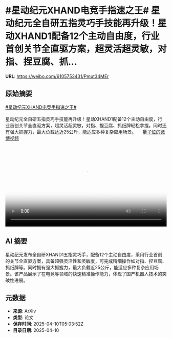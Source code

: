 # #星动纪元XHAND电竞手指速之王# 星动纪元全自研五指灵巧手技能再升级！星动XHAND1配备12个主动自由度，行业首创关节全直驱方案，超灵活超灵敏，对指、捏豆腐、抓...

**URL**: https://weibo.com/6105753431/Pmut34MEr

## 原始摘要

<a href="https://m.weibo.cn/search?containerid=231522type%3D1%26t%3D10%26q%3D%23%E6%98%9F%E5%8A%A8%E7%BA%AA%E5%85%83XHAND%E7%94%B5%E7%AB%9E%E6%89%8B%E6%8C%87%E9%80%9F%E4%B9%8B%E7%8E%8B%23&amp;extparam=%23%E6%98%9F%E5%8A%A8%E7%BA%AA%E5%85%83XHAND%E7%94%B5%E7%AB%9E%E6%89%8B%E6%8C%87%E9%80%9F%E4%B9%8B%E7%8E%8B%23" data-hide=""><span class="surl-text">#星动纪元XHAND电竞手指速之王#</span></a> <br><br>星动纪元全自研五指灵巧手技能再升级！星动XHAND1配备12个主动自由度，行业首创关节全直驱方案，超灵活超灵敏，对指、捏豆腐、抓纸牌轻松拿捏。同时还有强大抓握力，最大负载达近25公斤，能适应多种复杂应用场景。 <a href="https://video.weibo.com/show?fid=1034:5153602830794761" data-hide=""><span class="url-icon"><img style="width: 1rem;height: 1rem" src="https://h5.sinaimg.cn/upload/2015/09/25/3/timeline_card_small_video_default.png" referrerpolicy="no-referrer"></span><span class="surl-text">量子位的微博视频</span></a> <br clear="both"><div style="clear: both"></div><video controls="controls" poster="https://tvax4.sinaimg.cn/orj480/006Fd7o3ly1i0as80pnu2j30u01hcael.jpg" style="width: 100%"><source src="https://f.video.weibocdn.com/o0/aKPyupe1lx08nleTi9DG01041200iOXS0E010.mp4?label=mp4_720p&amp;template=720x1280.24.0&amp;ori=0&amp;ps=1CwnkDw1GXwCQx&amp;Expires=1744264956&amp;ssig=0%2BwrfNhWZJ&amp;KID=unistore,video"><source src="https://f.video.weibocdn.com/o0/iL0RCg1flx08nleTsvss01041200b5140E010.mp4?label=mp4_hd&amp;template=540x960.24.0&amp;ori=0&amp;ps=1CwnkDw1GXwCQx&amp;Expires=1744264956&amp;ssig=4aC8Oq3ObH&amp;KID=unistore,video"><source src="https://f.video.weibocdn.com/o0/7m6s3vhUlx08nleT7Hqw010412005Xjm0E010.mp4?label=mp4_ld&amp;template=360x640.24.0&amp;ori=0&amp;ps=1CwnkDw1GXwCQx&amp;Expires=1744264956&amp;ssig=bNJmwHLH61&amp;KID=unistore,video"><p>视频无法显示，请前往<a href="https://video.weibo.com/show?fid=1034%3A5153602830794761" target="_blank" rel="noopener noreferrer">微博视频</a>观看。</p></video>

## AI 摘要

星动纪元发布全自研XHAND1五指灵巧手，配备12个主动自由度，采用行业首创的关节全直驱方案，具备超强灵活性和灵敏度，可完成精细操作如对指、捏豆腐、抓纸牌等。同时拥有强大抓握力，最大负载近25公斤，能适应多种复杂应用场景。该产品展示了在电竞等领域的快速精准操作能力，体现了国产机器人技术的突破性进展。

## 元数据

- **来源**: ArXiv
- **类型**: 论文
- **保存时间**: 2025-04-10T05:03:52Z
- **目录日期**: 2025-04-10
